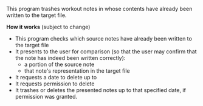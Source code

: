 This program trashes workout notes in whose contents have already been written to the target file. 

**How it works** (subject to change)
 - This program checks which source notes have already been written to the target file
 - It presents to the user for comparison (so that the user may confirm that the note has indeed been written correctly):
   - a portion of the source note 
   - that note's representation in the target file
 - It requests a date to delete up to
 - It requests permission to delete
 - It trashes or deletes the presented notes up to that specified date, if permission was granted.
